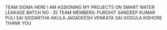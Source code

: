 TEAM SIGMA 
HERE I AM ASSIGNING MY PROJECTS ON SMART WATER LEAKAGE 
BATCH NO : 35
TEAM MEMBERS:
PUROHIT SANDEEP KUMAR 
PULI SAI SIDDARTHA 
AKULA JAGADEESH VENKATA SAI 
GOGULA KISHORE 
THANK YOU 
